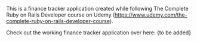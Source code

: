 This is a finance tracker application created while following The Complete Ruby on Rails Developer course on Udemy (https://www.udemy.com/the-complete-ruby-on-rails-developer-course).

Check out the working finance tracker application over here: {to be added}